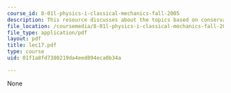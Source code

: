 ```yaml
---
course_id: 8-01l-physics-i-classical-mechanics-fall-2005
description: This resource discusses about the topics based on conservation of momentum.
file_location: /coursemedia/8-01l-physics-i-classical-mechanics-fall-2005/01f1a8fd7380219da4eed894eca0b34a_lec17.pdf
file_type: application/pdf
layout: pdf
title: lec17.pdf
type: course
uid: 01f1a8fd7380219da4eed894eca0b34a

---
```

None